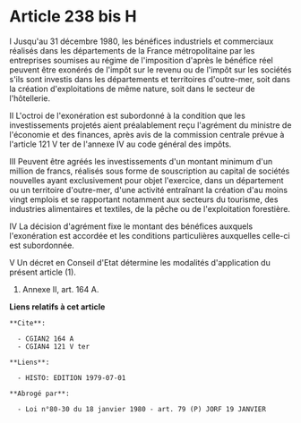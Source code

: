 # Article 238 bis H

I Jusqu'au 31 décembre 1980, les bénéfices industriels et commerciaux réalisés dans les départements de la France
métropolitaine par les entreprises soumises au régime de l'imposition d'après le bénéfice réel peuvent être exonérés de
l'impôt sur le revenu ou de l'impôt sur les sociétés s'ils sont investis dans les départements et territoires d'outre-mer,
soit dans la création d'exploitations de même nature, soit dans le secteur de l'hôtellerie.

II L'octroi de l'exonération est subordonné à la condition que les investissements projetés aient préalablement reçu
l'agrément du ministre de l'économie et des finances, après avis de la commission centrale prévue à l'article 121 V ter de
l'annexe IV au code général des impôts.

III Peuvent être agréés les investissements d'un montant minimum d'un million de francs, réalisés sous forme de souscription
au capital de sociétés nouvelles ayant exclusivement pour objet l'exercice, dans un département ou un territoire d'outre-mer,
d'une activité entraînant la création d'au moins vingt emplois et se rapportant notamment aux secteurs du tourisme, des
industries alimentaires et textiles, de la pêche ou de l'exploitation forestière.

IV La décision d'agrément fixe le montant des bénéfices auxquels l'exonération est accordée et les conditions particulières
auxquelles celle-ci est subordonnée.

V Un décret en Conseil d'Etat détermine les modalités d'application du présent article (1).

1) Annexe II, art. 164 A.

**Liens relatifs à cet article**

	**Cite**:

	  - CGIAN2 164 A
	  - CGIAN4 121 V ter

	**Liens**:

	  - HISTO: EDITION 1979-07-01

	**Abrogé par**:

	  - Loi n°80-30 du 18 janvier 1980 - art. 79 (P) JORF 19 JANVIER

